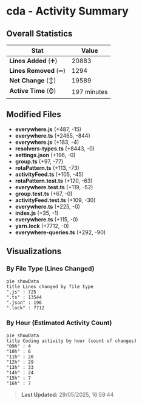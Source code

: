 # cda - Activity Summary 

## Overall Statistics

| Stat                   | Value                                                             |
| ---------------------- | ----------------------------------------------------------------- |
| **Lines Added** (➕)   | 20883                                          |
| **Lines Removed** (➖) | 1294                                        |
| **Net Change** (↕)    | 19589                |
| **Active Time** (⌚)   | 197 minutes |


## Modified Files
- **everywhere.js** (+487, -15)
- **everywhere.ts** (+2465, -844)
- **everywhere.js** (+183, -4)
- **resolvers-types.ts** (+8443, -0)
- **settings.json** (+196, -0)
- **group.ts** (+97, -77)
- **rotaPattern.ts** (+113, -73)
- **activityFeed.ts** (+105, -45)
- **rotaPattern.test.ts** (+120, -63)
- **everywhere.test.ts** (+119, -52)
- **group.test.ts** (+67, -0)
- **activityFeed.test.ts** (+109, -30)
- **everywhere.ts** (+225, -0)
- **index.js** (+35, -1)
- **everywhere.ts** (+115, -0)
- **yarn.lock** (+7712, -0)
- **everywhere-queries.ts** (+292, -90)

## Visualizations

### By File Type (Lines Changed)

```mermaid
pie showData
title Lines changed by file type
".js" : 725
".ts" : 13544
".json" : 196
".lock" : 7712
```

### By Hour (Estimated Activity Count)

```mermaid
pie showData
title Coding activity by hour (count of changes)
"09h" : 4
"10h" : 6
"11h" : 20
"12h" : 29
"13h" : 33
"14h" : 24
"15h" : 7
"16h" : 7
```


> **Last Updated:** 29/05/2025, 16:59:44